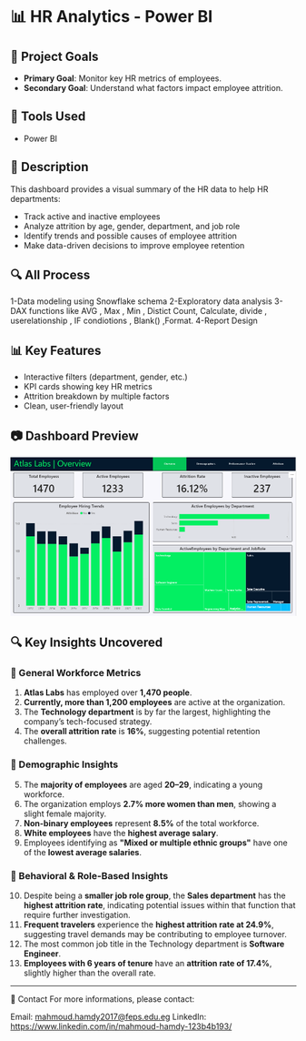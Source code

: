 # 📊 HR Analytics - Power BI

## 🎯 Project Goals
- **Primary Goal**: Monitor key HR metrics of employees.
- **Secondary Goal**: Understand what factors impact employee attrition.

## 🧰 Tools Used
- Power BI 

## 📌 Description
This dashboard provides a visual summary of the HR data to help HR departments:
- Track active and inactive employees
- Analyze attrition by age, gender, department, and job role
- Identify trends and possible causes of employee attrition
- Make data-driven decisions to improve employee retention

## 🔍 All Process
1-Data modeling using Snowflake schema
2-Exploratory data analysis
3-DAX functions like AVG , Max , Min , Distict Count, Calculate, divide , userelationship , IF condiotions , Blank() ,Format.
4-Report Design

## 📊 Key Features
- Interactive filters (department, gender, etc.)
- KPI cards showing key HR metrics
- Attrition breakdown by multiple factors
- Clean, user-friendly layout

## 📷 Dashboard Preview
![Dashboard Screenshot](https://raw.githubusercontent.com/Mahmoud-Hamdy99/HR-Analytics-PowerBI/refs/heads/main/page%201.png)


## 🔍 Key Insights Uncovered

### 📌 General Workforce Metrics
1. **Atlas Labs** has employed over **1,470 people**.
2. **Currently, more than 1,200 employees** are active at the organization.
3. The **Technology department** is by far the largest, highlighting the company’s tech-focused strategy.
4. The **overall attrition rate** is **16%**, suggesting potential retention challenges.

### 👥 Demographic Insights
5. The **majority of employees** are aged **20–29**, indicating a young workforce.
6. The organization employs **2.7% more women than men**, showing a slight female majority.
7. **Non-binary employees** represent **8.5%** of the total workforce.
8. **White employees** have the **highest average salary**.
9. Employees identifying as **"Mixed or multiple ethnic groups"** have one of the **lowest average salaries**.

### 🧠 Behavioral & Role-Based Insights
10. Despite being a **smaller job role group**, the **Sales department** has the **highest attrition rate**, indicating potential issues within that function that require further investigation.
11. **Frequent travelers** experience the **highest attrition rate at 24.9%**, suggesting travel demands may be contributing to employee turnover.
12. The most common job title in the Technology department is **Software Engineer**.
13. **Employees with 6 years of tenure** have an **attrition rate of 17.4%**, slightly higher than the overall rate.

----

📧 Contact
For more informations, please contact:

Email: mahmoud.hamdy2017@feps.edu.eg
LinkedIn: https://www.linkedin.com/in/mahmoud-hamdy-123b4b193/
